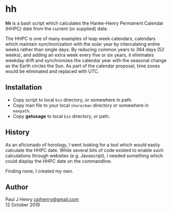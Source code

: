 hh
==

**hh** is a bash script which calculates the Hanke-Henry Permanent Calendar
(HHPC) date from the current (or supplied) date.

The HHPC is one of many examples of leap week calendars, calendars which
maintain synchronization with the solar year by intercalating entire weeks
rather than single days. By reducing common years to 364 days (52 weeks),
and adding an extra week every five or six years, it eliminates weekday
drift and synchronizes the calendar year with the seasonal change as the
Earth circles the Sun. As part of the calendar proposal, time zones would be
eliminated and replaced with UTC.

## Installation
- Copy script to local `bin` directory, or somewhere in path.
- Copy man file to your local `share/man` directory or somewhere in `manpath`.
- Copy **getusage** to local `bin` directory, or path.

## History
As an aficionado of horology, I went looking for a tool which would easily
calculate the HHPC date. While several bits of code existed to enable such
calculations through websites (e.g. Javascript), I needed something which
could display the HHPC date on the commandline.

Finding none, I created my own.

## Author
Paul J Henry <cpjhenry@gmail.com>  
12 October 2019

